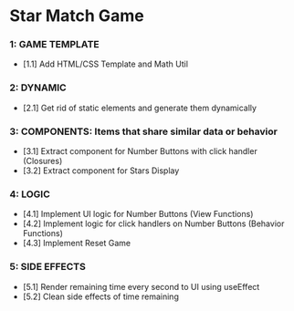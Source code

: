 # Star Match Game

### 1: GAME TEMPLATE
- [1.1] Add HTML/CSS Template and Math Util

### 2: DYNAMIC
- [2.1] Get rid of static elements and generate them dynamically

### 3: COMPONENTS: Items that share similar data or behavior
- [3.1] Extract component for Number Buttons with click handler (Closures)
- [3.2] Extract component for Stars Display

### 4: LOGIC
- [4.1] Implement UI logic for Number Buttons (View Functions)
- [4.2] Implement logic for click handlers on Number Buttons (Behavior Functions)
- [4.3] Implement Reset Game

### 5: SIDE EFFECTS
- [5.1] Render remaining time every second to UI using useEffect
- [5.2] Clean side effects of time remaining